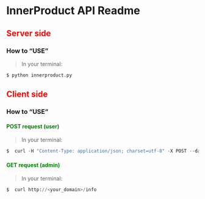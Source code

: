 InnerProduct API Readme
===

## <font color=red>Server side</font>
### How to “USE”
>In your terminal:
```python
$ python innerproduct.py
```


## <font color=red>Client side</font>
### How to “USE”
#### <font color=green>POST request (user)</font>
>In your terminal:
```python
$  curl -H "Content-Type: application/json; charset=utf-8" -X POST --data '{"x":[], "y":[]}' http://<your_domain>/innerproduct
```

#### <font color=green>GET request (admin)</font>
>In your terminal:
```python
$  curl http://<your_domain>/info
```






